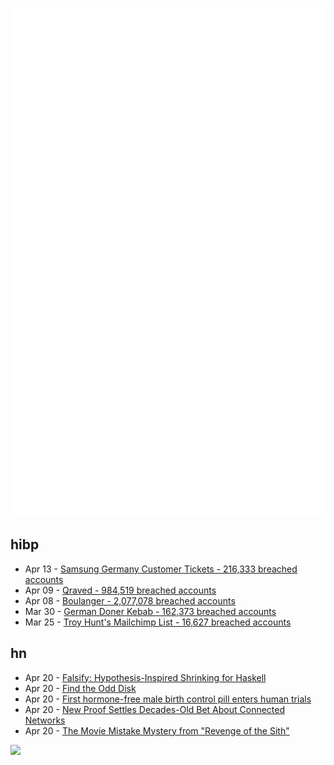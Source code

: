 ![Metrics](https://raw.githubusercontent.com/phixion/phixion/master/metrics.svg)

## hibp

<!--
for https://github.com/phixion/phixion/blob/main/.github/workflows/feeds.yml
-->
<!--START_SECTION:haveibeenpwnd-->
- Apr 13 - [Samsung Germany Customer Tickets - 216,333 breached accounts](https://haveibeenpwned.com/PwnedWebsites#SamsungGermany)
- Apr 09 - [Qraved - 984,519 breached accounts](https://haveibeenpwned.com/PwnedWebsites#Qraved)
- Apr 08 - [Boulanger - 2,077,078 breached accounts](https://haveibeenpwned.com/PwnedWebsites#Boulanger)
- Mar 30 - [German Doner Kebab - 162,373 breached accounts](https://haveibeenpwned.com/PwnedWebsites#GermanDonerKebab)
- Mar 25 - [Troy Hunt's Mailchimp List - 16,627 breached accounts](https://haveibeenpwned.com/PwnedWebsites#TroyHuntMailchimpList)
<!--END_SECTION:haveibeenpwnd-->

## hn

<!--
for https://github.com/phixion/phixion/blob/main/.github/workflows/feeds.yml
-->
<!--START_SECTION:hn-->
- Apr 20 - [Falsify: Hypothesis-Inspired Shrinking for Haskell](https://www.well-typed.com/blog/2023/04/falsify/)
- Apr 20 - [Find the Odd Disk](https://colors2.alessandroroussel.com/)
- Apr 20 - [First hormone-free male birth control pill enters human trials](https://scitechdaily.com/99-effective-first-hormone-free-male-birth-control-pill-enters-human-trials/)
- Apr 20 - [New Proof Settles Decades-Old Bet About Connected Networks](https://www.quantamagazine.org/new-proof-settles-decades-old-bet-about-connected-networks-20250418/)
- Apr 20 - [The Movie Mistake Mystery from "Revenge of the Sith"](https://fxrant.blogspot.com/2025/04/the-movie-mistake-mystery-from-revenge.html)
<!--END_SECTION:hn-->

<!--
for https://yhype.me
-->
![](https://hit.yhype.me/github/profile?user_id=13013670)
